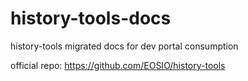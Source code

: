 # history-tools-docs

history-tools migrated docs for dev portal consumption

official repo: https://github.com/EOSIO/history-tools
